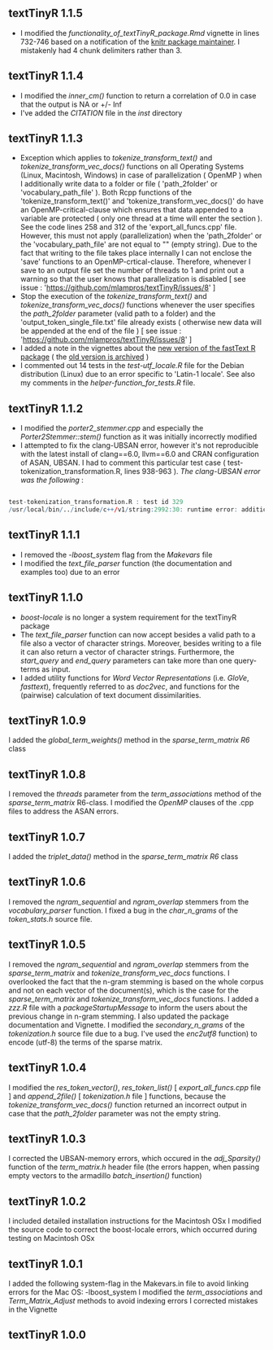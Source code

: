 
## textTinyR 1.1.5

* I modified the *functionality_of_textTinyR_package.Rmd* vignette in lines 732-746 based on a notification of the [knitr package maintainer](https://github.com/yihui/knitr/issues/2057). I mistakenly had 4 chunk delimiters rather than 3.


## textTinyR 1.1.4

* I modified the *inner_cm()* function to return a correlation of 0.0 in case that the output is NA or +/- Inf
* I've added the *CITATION* file in the *inst* directory


## textTinyR 1.1.3

* Exception which applies to *tokenize_transform_text()* and *tokenize_transform_vec_docs()* functions on all Operating Systems (Linux, Macintosh, Windows) in case of parallelization ( OpenMP ) when I additionally write data to a folder or file ( 'path_2folder' or 'vocabulary_path_file' ). Both Rcpp functions of the 'tokenize_transform_text()' and 'tokenize_transform_vec_docs()' do have an OpenMP-critical-clause which ensures that data appended to a variable are protected ( only one thread at a time will enter the section ). See the code lines 258 and 312 of the 'export_all_funcs.cpp' file. However, this must not apply (parallelization) when the 'path_2folder' or the 'vocabulary_path_file' are not equal to "" (empty string). Due to the fact that writing to the file takes place internally I can not enclose the 'save' functions to an OpenMP-crtical-clause. Therefore, whenever I save to an output file set the number of threads to 1 and print out a warning so that the user knows that parallelization is disabled [ see issue : 'https://github.com/mlampros/textTinyR/issues/8' ]
* Stop the execution of the *tokenize_transform_text()* and *tokenize_transform_vec_docs()* functions whenever the user specifies the *path_2folder* parameter (valid path to a folder) and the 'output_token_single_file.txt' file already exists ( otherwise new data will be appended at the end of the file ) [ see issue : 'https://github.com/mlampros/textTinyR/issues/8' ]
* I added a note in the vignettes about the [new version of the fastText R package](https://github.com/mlampros/fastText) ( the [old version is archived](https://github.com/mlampros/fastTextR) )
* I commented out 14 tests in the *test-utf_locale.R* file for the Debian distribution (Linux) due to an error specific to 'Latin-1 locale'. See also my comments in the *helper-function_for_tests.R* file. 


## textTinyR 1.1.2

* I modified the *porter2_stemmer.cpp* and especially the *Porter2Stemmer::stem()* function as it was initially incorrectly modified
* I attempted to fix the clang-UBSAN error, however it's not reproducible with the latest install of clang==6.0, llvm==6.0 and CRAN configuration of ASAN, UBSAN. I had to comment this particular test case ( test-tokenization_transformation.R, lines 938-963 ). *The clang-UBSAN error was the following* : 

```R

test-tokenization_transformation.R : test id 329 
/usr/local/bin/../include/c++/v1/string:2992:30: runtime error: addition of unsigned offset to 0x62500f06b1b9 overflowed to 0x62500f06b1b8 SUMMARY: UndefinedBehaviorSanitizer: undefined-behavior /usr/local/bin/../include/c++/v1/string:2992:30 in

```

## textTinyR 1.1.1

* I removed the *-lboost_system* flag from the *Makevars* file
* I modified the *text_file_parser* function (the documentation and examples too) due to an error


## textTinyR 1.1.0

* *boost-locale* is no longer a system requirement for the textTinyR package
* The *text_file_parser* function can now accept besides a valid path to a file also a vector of character strings. Moreover, besides writing to a file it can also return a vector of character strings. Furthermore, the *start_query* and *end_query* parameters can take more than one query-terms as input.
* I added utility functions for *Word Vector Representations* (i.e. *GloVe*, *fasttext*), frequently referred to as *doc2vec*, and functions for the (pairwise) calculation of text document dissimilarities.


## textTinyR 1.0.9

I added the *global_term_weights()* method in the *sparse_term_matrix R6* class


## textTinyR 1.0.8

I removed the *threads* parameter from the *term_associations* method of the *sparse_term_matrix* R6-class.
I modified the *OpenMP* clauses of the .cpp files to address the ASAN errors.


## textTinyR 1.0.7

I added the *triplet_data()* method in the *sparse_term_matrix R6* class


## textTinyR 1.0.6

I removed the *ngram_sequential* and *ngram_overlap* stemmers from the *vocabulary_parser* function.
I fixed a bug in the *char_n_grams* of the *token_stats.h* source file.


## textTinyR 1.0.5

I removed the *ngram_sequential* and *ngram_overlap* stemmers from the *sparse_term_matrix* and *tokenize_transform_vec_docs* functions. I overlooked the fact that the n-gram stemming is based on the whole corpus and not on
each vector of the document(s), which is the case for the *sparse_term_matrix* and *tokenize_transform_vec_docs* functions. 
I added a *zzz.R* file with a *packageStartupMessage* to inform the users about the previous change in n-gram stemming.
I also updated the package documentation and Vignette.
I modified the *secondary_n_grams* of the *tokenization.h* source file due to a bug.
I've used the *enc2utf8* function) to encode (utf-8) the terms of the sparse matrix.


## textTinyR 1.0.4

I modified the *res_token_vector()*, *res_token_list()* [ *export_all_funcs.cpp* file ] and *append_2file()* [ *tokenization.h* file ] functions, because the *tokenize_transform_vec_docs()* function returned an incorrect output in case that the *path_2folder* parameter was not the empty string.


## textTinyR 1.0.3

I corrected the UBSAN-memory errors, which occured in the *adj_Sparsity()* function of the *term_matrix.h* header file (the errors happen, when passing empty vectors to the armadillo *batch_insertion()* function)


## textTinyR 1.0.2

I included detailed installation instructions for the Macintosh OSx
I modified the source code to correct the boost-locale errors, which occurred during testing on Macintosh OSx


## textTinyR 1.0.1

I added the following system-flag in the Makevars.in file to avoid linking errors for the Mac OS: -lboost_system
I modified the *term_associations* and *Term_Matrix_Adjust* methods to avoid indexing errors
I corrected mistakes in the Vignette


## textTinyR 1.0.0




